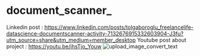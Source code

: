 # document_scanner_

Linkedin post : https://www.linkedin.com/posts/tolgaboroglu_freelancelife-datascience-documentscanner-activity-7132676915332603904-J3fu?utm_source=share&utm_medium=member_desktop 
Youtube post about project : https://youtu.be/ihsTjo_Youw
![upload_image_convert_text](https://github.com/tolgaboroglu/document_scanner_/assets/46046034/eec28fb2-c8f5-46d5-91e8-a09a8e507dc8)

